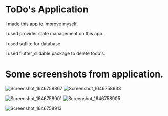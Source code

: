 # ToDo's Application

I made this app to improve myself. 

I used provider state management on this app.

I used sqflite for database.

I used flutter_slidable package to delete todo's.

# Some screenshots from application.

![Screenshot_1646758867](https://user-images.githubusercontent.com/61112845/157494149-21d28e06-5fd2-40cd-a957-4c6140f01a19.png)
![Screenshot_1646758933](https://user-images.githubusercontent.com/61112845/157494474-a1d6c8ea-bfc2-4651-86d3-a2ddf0b6d85a.png)

![Screenshot_1646758901](https://user-images.githubusercontent.com/61112845/157494547-6670c29a-fbb5-40b8-bb6e-a20ee05a06ae.png)
![Screenshot_1646758905](https://user-images.githubusercontent.com/61112845/157494558-78da44fb-3a7d-4390-a655-998c6d8ce675.png)

![Screenshot_1646758913](https://user-images.githubusercontent.com/61112845/157494577-7e3012cb-89f2-4ed3-9068-bcf4cb18493c.png)
